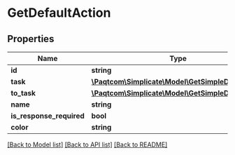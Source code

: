 # GetDefaultAction

## Properties

 Name                     | Type                                                                      | Description | Notes      
--------------------------|---------------------------------------------------------------------------|-------------|------------
 **id**                   | **string**                                                                |             | [optional] 
 **task**                 | [**\Paqtcom\Simplicate\Model\GetSimpleDefaultTask**](GetSimpleDefaultTask.md) |             | [optional] 
 **to_task**              | [**\Paqtcom\Simplicate\Model\GetSimpleDefaultTask**](GetSimpleDefaultTask.md) |             | [optional] 
 **name**                 | **string**                                                                |             | [optional] 
 **is_response_required** | **bool**                                                                  |             | [optional] 
 **color**                | **string**                                                                |             | [optional] 

[[Back to Model list]](../README.md#documentation-for-models) [[Back to API list]](../README.md#documentation-for-api-endpoints) [[Back to README]](../README.md)


